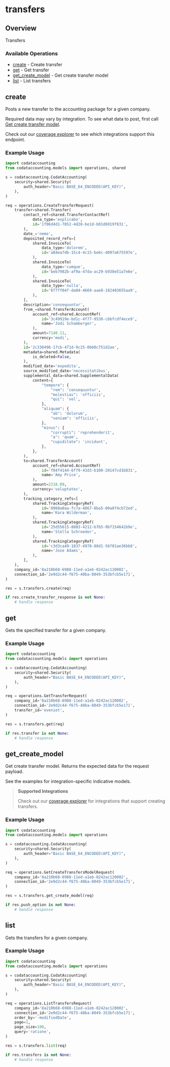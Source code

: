 # transfers

## Overview

Transfers

### Available Operations

* [create](#create) - Create transfer
* [get](#get) - Get transfer
* [get_create_model](#get_create_model) - Get create transfer model
* [list](#list) - List transfers

## create

Posts a new transfer to the accounting package for a given company.

Required data may vary by integration. To see what data to post, first call [Get create transfer model](https://docs.codat.io/accounting-api#/operations/get-create-transfers-model).

Check out our [coverage explorer](https://knowledge.codat.io/supported-features/accounting?view=tab-by-data-type&dataType=transfers) to see which integrations support this endpoint.

### Example Usage

```python
import codataccounting
from codataccounting.models import operations, shared

s = codataccounting.CodatAccounting(
    security=shared.Security(
        auth_header="Basic BASE_64_ENCODED(API_KEY)",
    ),
)

req = operations.CreateTransferRequest(
    transfer=shared.Transfer(
        contact_ref=shared.TransferContactRef(
            data_type='explicabo',
            id='1f06d4d1-7852-4d28-be1d-b01d6919f831',
        ),
        date_='nemo',
        deposited_record_refs=[
            shared.InvoiceTo(
                data_type='dolorem',
                id='a84ea7db-15c4-4c15-be6c-d097a675597e',
            ),
            shared.InvoiceTo(
                data_type='cumque',
                id='beb7982b-af9a-47da-ac29-b938e51a7e6e',
            ),
            shared.InvoiceTo(
                data_type='nulla',
                id='6f7ff04f-da04-4669-aae8-182403655aa9',
            ),
        ],
        description='consequuntur',
        from_=shared.TransferAccount(
            account_ref=shared.AccountRef(
                id='3c49919e-bd1c-4f77-9538-cbbfcdf4ece9',
                name='Jodi Schamberger',
            ),
            amount=7140.11,
            currency='modi',
        ),
        id='2c330496-17cb-471d-9c25-0b60c751d2ae',
        metadata=shared.Metadata(
            is_deleted=False,
        ),
        modified_date='expedita',
        source_modified_date='necessitatibus',
        supplemental_data=shared.SupplementalData(
            content={
                "tempore": {
                    "rem": 'consequuntur',
                    "molestias": 'officiis',
                    "qui": 'vel',
                },
                "aliquam": {
                    "ab": 'dolorum',
                    "veniam": 'officiis',
                },
                "minus": {
                    "corrupti": 'reprehenderit',
                    "a": 'quam',
                    "cupiditate": 'incidunt',
                },
            },
        ),
        to=shared.TransferAccount(
            account_ref=shared.AccountRef(
                id='f04f4144-6f79-43d3-b100-20147cd1b831',
                name='Amy Price',
            ),
            amount=2218.09,
            currency='voluptates',
        ),
        tracking_category_refs=[
            shared.TrackingCategoryRef(
                id='8960a0aa-fc7a-4867-8ba5-00a8f4cb72ed',
                name='Kara Wilderman',
            ),
            shared.TrackingCategoryRef(
                id='25d55615-8803-4212-b7b5-9b7154642b9e',
                name='Stella Schroeder',
            ),
            shared.TrackingCategoryRef(
                id='c3d3ca49-1837-4978-88d1-56f01ae36bb8',
                name='Jose Adams',
            ),
        ],
    ),
    company_id='8a210b68-6988-11ed-a1eb-0242ac120002',
    connection_id='2e9d2c44-f675-40ba-8049-353bfcb5e171',
)

res = s.transfers.create(req)

if res.create_transfer_response is not None:
    # handle response
```

## get

Gets the specified transfer for a given company.

### Example Usage

```python
import codataccounting
from codataccounting.models import operations

s = codataccounting.CodatAccounting(
    security=shared.Security(
        auth_header="Basic BASE_64_ENCODED(API_KEY)",
    ),
)

req = operations.GetTransferRequest(
    company_id='8a210b68-6988-11ed-a1eb-0242ac120002',
    connection_id='2e9d2c44-f675-40ba-8049-353bfcb5e171',
    transfer_id='eveniet',
)

res = s.transfers.get(req)

if res.transfer is not None:
    # handle response
```

## get_create_model

Get create transfer model. Returns the expected data for the request payload.

See the examples for integration-specific indicative models.

> **Supported Integrations**
> 
> Check out our [coverage explorer](https://knowledge.codat.io/supported-features/accounting?view=tab-by-data-type&dataType=transfers) for integrations that support creating transfers.

### Example Usage

```python
import codataccounting
from codataccounting.models import operations

s = codataccounting.CodatAccounting(
    security=shared.Security(
        auth_header="Basic BASE_64_ENCODED(API_KEY)",
    ),
)

req = operations.GetCreateTransfersModelRequest(
    company_id='8a210b68-6988-11ed-a1eb-0242ac120002',
    connection_id='2e9d2c44-f675-40ba-8049-353bfcb5e171',
)

res = s.transfers.get_create_model(req)

if res.push_option is not None:
    # handle response
```

## list

Gets the transfers for a given company.

### Example Usage

```python
import codataccounting
from codataccounting.models import operations

s = codataccounting.CodatAccounting(
    security=shared.Security(
        auth_header="Basic BASE_64_ENCODED(API_KEY)",
    ),
)

req = operations.ListTransfersRequest(
    company_id='8a210b68-6988-11ed-a1eb-0242ac120002',
    connection_id='2e9d2c44-f675-40ba-8049-353bfcb5e171',
    order_by='-modifiedDate',
    page=1,
    page_size=100,
    query='ratione',
)

res = s.transfers.list(req)

if res.transfers is not None:
    # handle response
```

